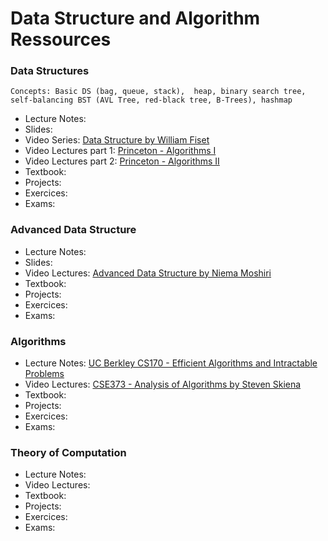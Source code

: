 # Data Structure and Algorithm Ressources

### Data Structures

``Concepts: Basic DS (bag, queue, stack),  heap, binary search tree, self-balancing BST (AVL Tree, red-black tree, B-Trees), hashmap ``

- Lecture Notes:
- Slides:
- Video Series: [Data Structure by William Fiset](https://www.youtube.com/playlist?list=PLDV1Zeh2NRsB6SWUrDFW2RmDotAfPbeHu)
- Video Lectures part 1: [Princeton - Algorithms I](https://www.coursera.org/learn/algorithms-part1)
- Video Lectures part 2: [Princeton - Algorithms II](https://www.coursera.org/learn/algorithms-part2)
- Textbook:
- Projects:
- Exercices:
- Exams:

### Advanced Data Structure

- Lecture Notes:
- Slides:
- Video Lectures: [Advanced Data Structure by Niema Moshiri](https://www.youtube.com/playlist?list=PLM_KIlU0WoXmkV4QB1Dg8PtJaHTdWHwRS)
- Textbook:
- Projects:
- Exercices:
- Exams:

### Algorithms

- Lecture Notes: [UC Berkley CS170 - Efficient Algorithms and Intractable Problems](https://inst.eecs.berkeley.edu/~cs170/fa20/)
- Video Lectures: [CSE373 - Analysis of Algorithms by Steven Skiena](https://www.youtube.com/playlist?list=PLOtl7M3yp-DX6ic0HGT0PUX_wiNmkWkXx)
- Textbook:
- Projects:
- Exercices:
- Exams:

### Theory of Computation

- Lecture Notes:
- Video Lectures:
- Textbook:
- Projects:
- Exercices:
- Exams:
